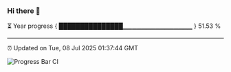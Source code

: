 ### Hi there 👋

⏳ Year progress { ███████████████▁▁▁▁▁▁▁▁▁▁▁▁▁▁▁ } 51.53 %

---

⏰ Updated on Tue, 08 Jul 2025 01:37:44 GMT

![Progress Bar CI](https://github.com/JuvenileQ/Progress-Bar-CI/workflows/main/badge.svg)
